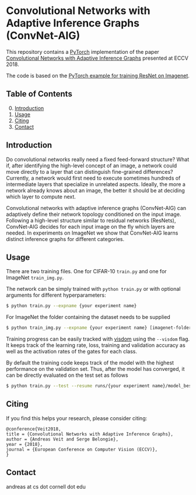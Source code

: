 # Convolutional Networks with Adaptive Inference Graphs (ConvNet-AIG)

This repository contains a [PyTorch](http://pytorch.org/) implementation of the paper [Convolutional Networks with Adaptive Inference Graphs](https://arxiv.org/abs/1711.11503) presented at ECCV 2018. 

The code is based on the [PyTorch example for training ResNet on Imagenet](https://github.com/pytorch/examples/tree/master/imagenet).

## Table of Contents
0. [Introduction](#introduction)
0. [Usage](#usage)
0. [Citing](#citing)
0. [Contact](#contact)

## Introduction
Do convolutional networks really need a fixed feed-forward structure? What if, after identifying the high-level concept of an image, a network could move directly to a layer that can distinguish fine-grained differences? Currently, a network would first need to execute sometimes hundreds of intermediate layers that specialize in unrelated aspects. Ideally, the more a network already knows about an image, the better it should be at deciding which layer to compute next. 

Convolutional networks with adaptive inference graphs (ConvNet-AIG) can adaptively define their network topology conditioned on the input image. Following a high-level structure similar to residual networks (ResNets), ConvNet-AIG decides for each input image on the fly which layers are needed. In experiments on ImageNet we show that ConvNet-AIG learns distinct inference graphs for different categories.

## Usage
There are two training files. One for CIFAR-10 `train.py` and one for ImageNet `train_img.py`.

The network can be simply trained with `python train.py` or with optional arguments for different hyperparameters:
```sh
$ python train.py --expname {your experiment name}
```

For ImageNet the folder containing the dataset needs to be supplied

```sh
$ python train_img.py --expname {your experiment name} [imagenet-folder with train and val folders]
```

Training progress can be easily tracked with [visdom](https://github.com/facebookresearch/visdom) using the `--visdom` flag. It keeps track of the learning rate, loss, training and validation accuracy as well as the activation rates of the gates for each class.


By default the training code keeps track of the model with the highest performance on the validation set. Thus, after the model has converged, it can be directly evaluated on the test set as follows
```sh
$ python train.py --test --resume runs/{your experiment name}/model_best.pth.tar
```

## Citing
If you find this helps your research, please consider citing:

```
@conference{Veit2018,
title = {Convolutional Networks with Adaptive Inference Graphs},
author = {Andreas Veit and Serge Belongie},
year = {2018},
journal = {European Conference on Computer Vision (ECCV)},
}
```


## Contact
andreas at cs dot cornell dot edu 